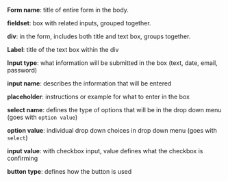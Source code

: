 **Form name**: title of entire form in the body.

**fieldset**: box with related inputs, grouped together.

**div**: in the form, includes both title and text box, groups together.

**Label**: title of the text box within the div

**Input type**: what information will be submitted in the box (text, date, email, password)

**input name**: describes the information that will be entered

**placeholder**: instructions or example for what to enter in the box

**select name**: defines the type of options that will be in the drop down menu (goes with ````option value````)

**option value**: individual drop down choices in drop down menu (goes with ````select````)

**input value**: with checkbox input, value defines what the checkbox is confirming

**button type**: defines how the button is used